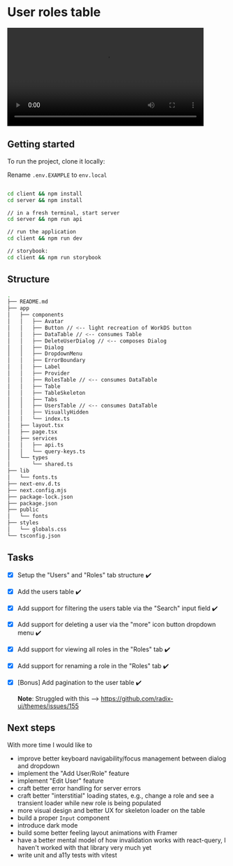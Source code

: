 # User roles table

<video src="https://github.com/user-attachments/assets/6003abb1-c26c-43d0-a0f1-8d5c452402b3" width="450"></video>

## Getting started

To run the project, clone it locally:

Rename `.env.EXAMPLE` to `env.local`

```bash

cd client && npm install
cd server && npm install

// in a fresh terminal, start server
cd server && npm run api

// run the application
cd client && npm run dev

// storybook:
cd client && npm run storybook

```

## Structure

```bash
.
├── README.md
├── app
│   ├── components
│   │   ├── Avatar
│   │   ├── Button // <-- light recreation of WorkDS button
│   │   ├── DataTable // <-- consumes Table
│   │   ├── DeleteUserDialog // <-- composes Dialog
│   │   ├── Dialog
│   │   ├── DropdownMenu
│   │   ├── ErrorBoundary
│   │   ├── Label
│   │   ├── Provider
│   │   ├── RolesTable // <-- consumes DataTable
│   │   ├── Table
│   │   ├── TableSkeleton
│   │   ├── Tabs
│   │   ├── UsersTable // <-- consumes DataTable
│   │   ├── VisuallyHidden
│   │   └── index.ts
│   ├── layout.tsx
│   ├── page.tsx
│   ├── services
│   │   ├── api.ts
│   │   └── query-keys.ts
│   └── types
│       └── shared.ts
├── lib
│   └── fonts.ts
├── next-env.d.ts
├── next.config.mjs
├── package-lock.json
├── package.json
├── public
│   └── fonts
├── styles
│   └── globals.css
└── tsconfig.json
```

## Tasks

- [x] Setup the "Users" and "Roles" tab structure ✔️
- [x] Add the users table ✔️
- [x] Add support for filtering the users table via the "Search" input field ✔️
- [x] Add support for deleting a user via the "more" icon button dropdown menu ✔️

- [x] Add support for viewing all roles in the "Roles" tab ✔️
- [x] Add support for renaming a role in the "Roles" tab ✔️
- [x] [Bonus] Add pagination to the user table ✔️

  **Note**: Struggled with this --> https://github.com/radix-ui/themes/issues/155

## Next steps

With more time I would like to

- improve better keyboard navigability/focus management between dialog and dropdown
- implement the "Add User/Role" feature
- implement "Edit User" feature
- craft better error handling for server errors
- craft better "interstitial" loading states, e.g., change a role and see a transient loader while new role is being populated
- more visual design and better UX for skeleton loader on the table
- build a proper `Input` component
- introduce dark mode
- build some better feeling layout animations with Framer
- have a better mental model of how invalidation works with react-query, I haven't worked with that library very much yet
- write unit and a11y tests with vitest
